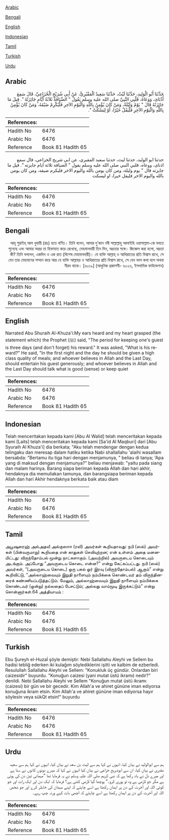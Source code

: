 [Arabic](#arabic)

[Bengali](#bengali)

[English](#english)

[Indonesian](#indonesian)

[Tamil](#tamil)

[Turkish](#turkish)

[Urdu](#urdu)

## Arabic


<div dir="rtl" lang="ar" style={{fontSize:'larger',backgroundColor:'#f8f9fa',padding:20}}>
حَدَّثَنَا أَبُو الْوَلِيدِ، حَدَّثَنَا لَيْثٌ، حَدَّثَنَا سَعِيدٌ الْمَقْبُرِيُّ، عَنْ أَبِي شُرَيْحٍ الْخُزَاعِيِّ، قَالَ سَمِعَ أُذُنَاىَ، وَوَعَاهُ، قَلْبِي النَّبِيَّ صلى الله عليه وسلم يَقُولُ ‏"‏ الضِّيَافَةُ ثَلاَثَةُ أَيَّامٍ جَائِزَتُهُ ‏"‏‏.‏ قِيلَ مَا جَائِزَتُهُ قَالَ ‏"‏ يَوْمٌ وَلَيْلَةٌ، وَمَنْ كَانَ يُؤْمِنُ بِاللَّهِ وَالْيَوْمِ الآخِرِ فَلْيُكْرِمْ ضَيْفَهُ، وَمَنْ كَانَ يُؤْمِنُ بِاللَّهِ وَالْيَوْمِ الآخِرِ فَلْيَقُلْ خَيْرًا، أَوْ لِيَسْكُتْ ‏"‏‏.‏
</div>
<div style={{backgroundColor:'#f8f9fa',padding:20, marginBottom: 10}}><table> <thead> <tr> <th>References:</th> <th></th> </tr> </thead> <tbody><tr><td>Hadith No</td><td>6476</td></tr><tr><td>Arabic No</td><td>6476</td></tr><tr><td>Reference</td><td>Book 81 Hadith 65</td></tr></tbody></table></div>


<div dir="rtl" lang="ar" style={{fontSize:'larger',backgroundColor:'#f8f9fa',padding:20}}>
حدثنا ابو الوليد، حدثنا ليث، حدثنا سعيد المقبري، عن ابي شريح الخزاعي، قال سمع اذناى، ووعاه، قلبي النبي صلى الله عليه وسلم يقول " الضيافة ثلاثة ايام جايزته ". قيل ما جايزته قال " يوم وليلة، ومن كان يومن بالله واليوم الاخر فليكرم ضيفه، ومن كان يومن بالله واليوم الاخر فليقل خيرا، او ليسكت
</div>
<div style={{backgroundColor:'#f8f9fa',padding:20, marginBottom: 10}}><table> <thead> <tr> <th>References:</th> <th></th> </tr> </thead> <tbody><tr><td>Hadith No</td><td>6476</td></tr><tr><td>Arabic No</td><td>6476</td></tr><tr><td>Reference</td><td>Book 81 Hadith 65</td></tr></tbody></table></div>

## Bengali


<div dir="rtl" lang="bn" style={{fontSize:'larger',backgroundColor:'#f8f9fa',padding:20}}>
আবূ শুরাইহ্ আল খুযায়ী (রাঃ) হতে বর্ণিত। তিনি বলেন, আমার দু’কান নবী সাল্লাল্লাহু আলাইহি ওয়াসাল্লাম-কে বলতে শুনেছে এবং আমার অন্তর তা হিফাযাত করে রেখেছে, মেহমানদারী তিন দিন, ভদ্রতার সঙ্গে। জিজ্ঞেস করা হলো, ভদ্রতা কী? তিনি বললেন, একদিন ও এক রাত (বিশেষ মেহমানদারী)। যে ব্যক্তি আল্লাহ্ ও আখিরাতের প্রতি বিশ্বাস রাখে, সে যেন তার মেহমানের সম্মান করে আর যে ব্যক্তি আল্লাহর ও আখিরাতের প্রতি বিশ্বাস রাখে, সে যেন ভাল কথা বলে অথবা নীরব থাকে। [৬০১৯] (আধুনিক প্রকাশনী- ৬০২৬, ইসলামিক ফাউন্ডেশন)
</div>
<div style={{backgroundColor:'#f8f9fa',padding:20, marginBottom: 10}}><table> <thead> <tr> <th>References:</th> <th></th> </tr> </thead> <tbody><tr><td>Hadith No</td><td>6476</td></tr><tr><td>Arabic No</td><td>6476</td></tr><tr><td>Reference</td><td>Book 81 Hadith 65</td></tr></tbody></table></div>

## English


<div dir="ltr" lang="en" style={{fontSize:'larger',backgroundColor:'#f8f9fa',padding:20}}>
Narrated Abu Shuraih Al-Khuza'i:My ears heard and my heart grasped (the statement which) the Prophet (ﷺ) said, "The period for keeping one's guest is three days (and don't forget) his reward." It was asked, "What is his reward?" He said, "In the first night and the day he should be given a high class quality of meals; and whoever believes in Allah and the Last Day, should entertain his guest generously; and whoever believes in Allah and the Last Day should talk what is good (sense) or keep quiet
</div>
<div style={{backgroundColor:'#f8f9fa',padding:20, marginBottom: 10}}><table> <thead> <tr> <th>References:</th> <th></th> </tr> </thead> <tbody><tr><td>Hadith No</td><td>6476</td></tr><tr><td>Arabic No</td><td>6476</td></tr><tr><td>Reference</td><td>Book 81 Hadith 65</td></tr></tbody></table></div>

## Indonesian


<div dir="ltr" lang="id" style={{fontSize:'larger',backgroundColor:'#f8f9fa',padding:20}}>
Telah menceritakan kepada kami [Abu Al Walid] telah menceritakan kepada kami [Laits] telah menceritakan kepada kami [Sa'id Al Maqburi] dari [Abu Syuraih Al Khuza'i] dia berkata; "Aku telah mendengar dengan kedua telingaku dan meresap dalam hatiku ketika Nabi shallallahu 'alaihi wasallam bersabda: "Bertamu itu tiga hari dengan menjamunya, " beliau di tanya; 'Apa yang di maksud dengan menjamunya?" beliau menjawab: "yaitu pada siang dan malam harinya. Barang siapa beriman kepada Allah dan hari akhir, hendaknya dia memuliakan tamunya, dan barangsiapa beriman kepada Allah dan hari Akhir hendaknya berkata baik atau diam
</div>
<div style={{backgroundColor:'#f8f9fa',padding:20, marginBottom: 10}}><table> <thead> <tr> <th>References:</th> <th></th> </tr> </thead> <tbody><tr><td>Hadith No</td><td>6476</td></tr><tr><td>Arabic No</td><td>6476</td></tr><tr><td>Reference</td><td>Book 81 Hadith 65</td></tr></tbody></table></div>

## Tamil


<div dir="ltr" lang="ta" style={{fontSize:'larger',backgroundColor:'#f8f9fa',padding:20}}>
அபூஷுரைஹ் அல்அதவீ அல்குஸாஈ (ரலி) அவர்கள் கூறியதாவது: நபி (ஸல்) அவர்கள் (பின்வருமாறு) கூறியதை என் காதுகள் செவியுற்றன; என் உள்ளம் அதை மனனமிட்டது: விருந்தோம்பல் மூன்று நாட்களாகும். (அவற்றில்) அவருடைய கொடையும் அடங்கும். அப்போது “அவருடைய கொடை என்ன?” என்று கேட்கப்பட்டது. நபி (ஸல்) அவர்கள், “(அவருடைய கொடை) ஒரு பகல் ஓர் இரவு (விருந்தோம்பல்) ஆகும்” என்று கூறிவிட்டு, “அல்லாஹ்வையும் இறுதி நாளையும் நம்பிக்கை கொண்டவர் தம் விருந்தினரைக் கண்ணியப்படுத்தட்டும். மேலும், அல்லாஹ்வையும் இறுதி நாளையும் நம்பிக்கை கொண்டவர் (ஒன்று) நல்லதைப் பேசட்டும்; அல்லது வாய்மூடி இருக்கட்டும்” என்று சொன்னார்கள்.64 அத்தியாயம் :
</div>
<div style={{backgroundColor:'#f8f9fa',padding:20, marginBottom: 10}}><table> <thead> <tr> <th>References:</th> <th></th> </tr> </thead> <tbody><tr><td>Hadith No</td><td>6476</td></tr><tr><td>Arabic No</td><td>6476</td></tr><tr><td>Reference</td><td>Book 81 Hadith 65</td></tr></tbody></table></div>

## Turkish


<div dir="ltr" lang="tr" style={{fontSize:'larger',backgroundColor:'#f8f9fa',padding:20}}>
Ebu Şureyh el-Huzaİ şöyle demiştir: Nebi Sallallahu Aleyhi ve Sellem bu hadisi tebliğ ederken iki kulağım söylediklerini işitti ve kalbim de ezberledi. Resulullah Sallallahu Aleyhi ve Sellem: "Konukluk üç gündür. Onlardan biri caizesidir" buyurdu. "Konuğun caizesi (yani mutat üstü ikramı) nedir?" denildi. Nebi Sallallahu Aleyhi ve Sellem "Konuğun mutat üstü ikramı (caizesi) bir gün ve bir gecedir. Kim Allah'a ve ahiret gününe iman ediyorsa konuğuna ikram etsin. Kim Allah'a ve ahiret gününe iman ediyorsa hayır söylesin veya sükQt etsin!" buyurdu
</div>
<div style={{backgroundColor:'#f8f9fa',padding:20, marginBottom: 10}}><table> <thead> <tr> <th>References:</th> <th></th> </tr> </thead> <tbody><tr><td>Hadith No</td><td>6476</td></tr><tr><td>Arabic No</td><td>6476</td></tr><tr><td>Reference</td><td>Book 81 Hadith 65</td></tr></tbody></table></div>

## Urdu


<div dir="rtl" lang="ur" style={{fontSize:'larger',backgroundColor:'#f8f9fa',padding:20}}>
ہم سے ابوالولید نے بیان کیا، انہوں نے کہا ہم سے لیث بن سعد نے بیان کیا، انہوں نے کہا ہم سے سعید مقبری نے بیان کیا، ان سے ابوشریح خزاعی نے بیان کیا انہوں نے کہا کہ میرے دونوں کانوں نے سنا ہے اور میرے دل نے یاد رکھا ہے کہ نبی کریم صلی اللہ علیہ وسلم نے یہ فرمایا تھا ”مہمانی تین دن کی ہوتی ہے مگر جو لازمی ہے وہ تو پوری کرو۔“ پوچھا گیا لازمی کتنی ہے؟ فرمایا کہ ایک دن اور ایک رات اور جو کوئی اللہ اور آخرت کے دن پر ایمان رکھتا ہے اسے چاہئے کہ اپنے مہمان کی خاطر کرے اور جو شخص اللہ اور آخرت کے دن پر ایمان رکھتا ہے اسے چاہئے کہ اچھی بات کہے ورنہ چپ رہے۔
</div>
<div style={{backgroundColor:'#f8f9fa',padding:20, marginBottom: 10}}><table> <thead> <tr> <th>References:</th> <th></th> </tr> </thead> <tbody><tr><td>Hadith No</td><td>6476</td></tr><tr><td>Arabic No</td><td>6476</td></tr><tr><td>Reference</td><td>Book 81 Hadith 65</td></tr></tbody></table></div>